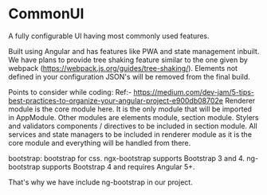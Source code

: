 # CommonUI
A fully configurable UI having most commonly used features.

Built using Angular and has features like PWA and state management inbuilt.
We have plans to provide tree shaking feature similar to the one given by webpack (https://webpack.js.org/guides/tree-shaking/). Elements not defined in your configuration JSON's will be removed from the final build.

Points to consider while coding:
Ref:- https://medium.com/dev-jam/5-tips-best-practices-to-organize-your-angular-project-e900db08702e
Renderer module is the core module here. It is the only module that will be imported in AppModule.
Other modules are elements module, section module. 
Stylers and validators components / directives to be included in section module.
All services and state managers to be included in renderer module as it is the core module and everything 
will be handled from there.

bootstrap:
bootstrap for css.
ngx-bootstrap supports Bootstrap 3 and 4.
ng-bootstrap supports Bootstrap 4 and requires Angular 5+.

That's why we have include ng-bootstrap in our project.
